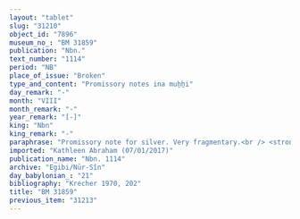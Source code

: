 ```yaml
---
layout: "tablet"
slug: "31210"
object_id: "7896"
museum_no_: "BM 31859"
publication: "Nbn."
text_number: "1114"
period: "NB"
place_of_issue: "Broken"
type_and_content: "Promissory notes ina muẖẖi"
day_remark: "-"
month: "VIII"
month_remark: "-"
year_remark: "[-]"
king: "Nbn"
king_remark: "-"
paraphrase: "Promissory note for silver. Very fragmentary.<br /> <strong>B </strong>owes 2 shekels of silver to <strong>A</strong>, slave of <strong>C</strong>. The clause about the terms of repayment is too fragmentarily preserved to understand its details. Witnesses.<br /> &nbsp;<br /> <strong>A </strong>= Nab&ucirc;-uterri, slave of <strong>C</strong>; <strong>B </strong>= Ahu-edul-amur(?)/[P]N; <strong>C </strong>= Itti-Marduk-balāṭu/Nab&ucirc;-ahhē-iddin//Egibi"
imported: "Kathleen Abraham (07/01/2017)"
publication_name: "Nbn. 1114"
archive: "Egibi/Nūr-Sîn"
day_babylonian_: "21"
bibliography: "Krecher 1970, 202"
title: "BM 31859"
previous_item: "31213"
---
```

